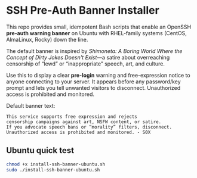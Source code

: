 # SSH Pre-Auth Banner Installer
This repo provides small, idempotent Bash scripts that enable an OpenSSH **pre-auth warning banner** on Ubuntu with RHEL-family systems (CentOS, AlmaLinux, Rocky) down the line.

The default banner is inspired by *Shimoneta: A Boring World Where the Concept of Dirty Jokes Doesn't Exist*—a satire about overreaching censorship of “lewd” or “inappropriate” speech, art, and culture.

Use this to display a clear **pre-login** warning and free-expression notice to anyone connecting to your server. It appears before any password/key prompt and lets you tell unwanted visitors to disconnect. Unauthorized access is prohibited and monitored.

Default banner text:
```
This service supports free expression and rejects 
censorship campaigns against art, NSFW content, or satire.
If you advocate speech bans or “morality” filters, disconnect.
Unauthorized access is prohibited and monitored. - S0X
```

## Ubuntu quick test
```bash
chmod +x install-ssh-banner-ubuntu.sh
sudo ./install-ssh-banner-ubuntu.sh
```
